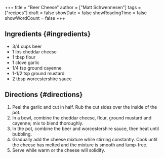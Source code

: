+++
title = "Beer Cheese"
author = ["Matt Schwennesen"]
tags = ["recipes"]
draft = false
showDate = false
showReadingTime = false
showWordCount = false
+++

## Ingredients {#ingredients}

-   3/4 cups beer
-   1 lbs cheddar cheese
-   1 tbsp flour
-   1 clove garlic
-   1/4 tsp ground cayenne
-   1-1/2 tsp ground mustard
-   2 tbsp worcestershire sauce


## Directions {#directions}

1.  Peel the garlic and cut in half. Rub the cut sides over the inside of the
    pot.
2.  In a bowl, combine the cheddar cheese, flour, ground mustard and cayenne; mix
    to blend thoroughly.
3.  In the pot, combine the beer and worcestershire sauce, then heat until
    bubbling.
4.  Gradually add the cheese mixture while stirring constantly. Cook until the
    cheese has melted and the mixture is smooth and lump-free.
5.  Serve while warm or the cheese will solidify.
